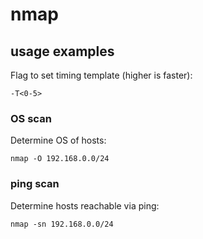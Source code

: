 # nmap

## usage examples

Flag to set timing template (higher is faster):
```
-T<0-5>
```

### OS scan

Determine OS of hosts:
```
nmap -O 192.168.0.0/24
```

### ping scan

Determine hosts reachable via ping:
```
nmap -sn 192.168.0.0/24
```
